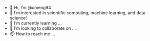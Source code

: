 - 👋 Hi, I’m @cmeng94
- 👀 I’m interested in scientific computing, machine learning, and data science!
- 🌱 I’m currently learning ...
- 💞️ I’m looking to collaborate on ...
- 📫 How to reach me ...

<!---
cmeng94/cmeng94 is a ✨ special ✨ repository because its `README.md` (this file) appears on your GitHub profile.
You can click the Preview link to take a look at your changes.
--->
